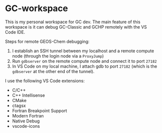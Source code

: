 # GC-workspace

This is my personal workspace for GC dev. The main feature of this workspace is it can debug GC-Classic and GCHP remotely with the VS Code IDE.

Steps for remote GEOS-Chem debugging:
1. I establish an SSH tunnel between my localhost and a remote compute node (through the login node via a `ProxyJump`)
2. Run `gdbserver` on the remote compute node and connect it to port `27182`
3. In VS Code on my local machine, I attach gdb to port `27182` (which is the `gdbserver` at the other end of the tunnel).

I use the following VS Code extensions:
- C/C++
- C++ Intellisense
- CMake
- ctagsx
- Fortran Breakpoint Support
- Modern Fortran
- Native Debug
- vscode-icons
